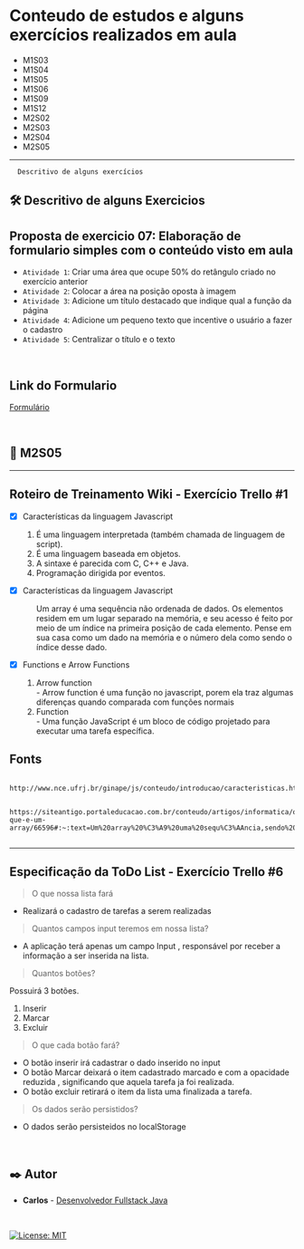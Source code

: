 

# Conteudo de estudos e alguns exercícios realizados em aula

* M1S03
* M1S04
* M1S05
* M1S06
* M1S09
* M1S12
* M2S02
* M2S03
* M2S04
* M2S05




<hr>



```
  Descritivo de alguns exercícios
```
## 🛠️ Descritivo de alguns Exercicios

## Proposta de exercicio 07: Elaboração de formulario simples com o conteúdo visto em aula







- `Atividade 1`: Criar uma área que ocupe 50% do retângulo criado no exercício anterior
- `Atividade 2`: Colocar a área na posição oposta à imagem
- `Atividade 3`: Adicione um título destacado que indique qual a função da página
- `Atividade 4`: Adicione um pequeno texto que incentive o usuário a fazer o cadastro
- `Atividade 5`: Centralizar o título e o texto


&nbsp;

## Link do Formulario

[Formulário](https://cadform.netlify.app/)

&nbsp;
## 📄 M2S05
<hr>

##  Roteiro de Treinamento Wiki - Exercício Trello #1

- [x] Características da linguagem Javascript

    <ol>
        <li>É uma linguagem interpretada (também chamada de linguagem de script).</li>
        <li>É uma linguagem baseada em objetos.</li>
        <li>A sintaxe é parecida com C, C++ e Java.</li>
        <li>Programação dirigida por eventos.</li>
    </ol>


- [x] Características da linguagem Javascript

    <ol>
        Um array é uma sequência não ordenada de dados. Os elementos residem em um lugar separado na memória, e seu acesso é feito por meio de um índice na primeira posição de cada elemento. Pense em sua casa como um dado na memória e o número dela como sendo o índice desse dado.
    </ol>


- [x] Functions e Arrow Functions
    <ol>
    <li>Arrow function</li>
        - Arrow function é uma função no javascript, porem ela traz algumas diferenças quando comparada com funções normais

    <li>Function</li>
        - Uma função JavaScript é um bloco de código projetado para executar uma tarefa específica.
    </ol>



##  Fonts
```
 http://www.nce.ufrj.br/ginape/js/conteudo/introducao/caracteristicas.htm#:~:text=Javascript%20%C3%A9%20uma%20linguagem%20baseada,similares%20s%C3%A3o%20agrupados%20em%20classes.


https://siteantigo.portaleducacao.com.br/conteudo/artigos/informatica/o-que-e-um-array/66596#:~:text=Um%20array%20%C3%A9%20uma%20sequ%C3%AAncia,sendo%20o%20%C3%ADndice%20desse%20dado.


 ```


<hr>

## Especificação  da ToDo List  - Exercício Trello #6

> O que nossa lista fará

 - Realizará o cadastro de tarefas a serem realizadas

> Quantos campos input teremos em nossa lista?

- A aplicação terá apenas um campo Input , responsável por receber a informação a ser inserida na lista.

> Quantos botões?

Possuirá 3 botões.
1.  Inserir
2.  Marcar
3.  Excluir


> O que cada botão fará?

 - O botão inserir irá cadastrar o dado inserido no input
- O botão Marcar deixará o item cadastrado marcado e com a opacidade reduzida , significando que aquela tarefa ja foi realizada.
- O botão excluir retirará o item da lista uma finalizada a tarefa.

> Os dados serão persistidos?
- O dados serão persisteidos no localStorage


&nbsp;

## ✒️ Autor

* **Carlos** -  [Desenvolvedor Fullstack Java ](https://www.linkedin.com/in/carlos-vico/)



&nbsp;



[![License: MIT](https://img.shields.io/badge/License-MIT-yellow.svg)](https://opensource.org/licenses/MIT)
